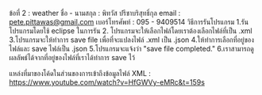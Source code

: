 ข้อที่ 2 : weather
ชื่อ - นามสกุล : พิทวัส ปรีชาบริสุทธิ์กุล
email : pete.pittawas@gmail.com
เบอร์โทรศัพท์ : 095 - 9409514
วิธีการรันโปรแกรม
1.รันโปรแกรมโดยใช้ eclipse ในการรัน
2. โปรแกรมจะให้เลือกไฟล์โดยเราต้องเลือกไฟล์ที่เป็น .xml
3.โปรแกรมจะให้ทำการ save file เพื่อที่จะแปลงไฟล์ .xml เป็น .json 
4.ให้ทำการเลือกที่อยู่ของไฟล์และ save ไฟล์เป็น .json
5.โปรแกรมจะแจ้งว่า "save file completed."
6.เราสามารถดูผลลัพธ์ได้จากที่อยู่ของไฟล์ที่เราได้ทำการ save ไว้

แหล่งที่มาของโค้ดในส่วนของการเข้าถึงข้อมูลไฟล์ XML : https://www.youtube.com/watch?v=HfGWVy-eMRc&t=159s


